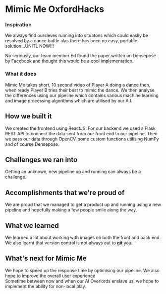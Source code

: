 # Mimic Me OxfordHacks 
### Inspiration
We always find oursleves running into situatons which could easliy be resolved by a dance battle alas there has been no easy, portable solution...UNITL NOW!!!

No seriously, our team member Ed found the paper written on Densepose by Facebook and thought this would be a cool implementation. 

### What it does
Mimic Me takes short, 10 second video of Player A doing a dance then, when ready Player B tries their best to mimic the dance. We then analyse the differences using our pipeline which contains various machine learning and image processing algorithms which are utilised by our A.I.

## How we built it
We created the frontend using ReactJS. For our backend we used a Flask REST API to connect the data sent from our front end to our pipeline. Then we pass our data through OpenCV, some custom functions utilising NumPy and of course Densepose.

## Challenges we ran into
Getting an unknown, new pipeline up and running can always be a challenge.

## Accomplishments that we're proud of
We are proud that we managed to get a product up and running using a new pipeline and hopefully making a few people smile along the way. 

## What we learned
We learned a lot about working with images on both the front and back end. We also learnt that version control is not always out to **git** you.

## What's next for Mimic Me
We hope to speed up the response time by optimising our pipeline. 
We also hope to improve the overall user experience  
Sometime between now and when our AI Overlords enslave us, we hope to implement the ability for non-local play.  

